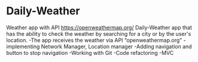 # Daily-Weather


Weather app with API https://openweathermap.org/
Daily-Weather app that has the ability to check the weather by searching for a city or by the user's location.
-The app receives the weather via API “openweathermap.org”
-implementing Network Manager, Location manager
-Adding navigation and button to stop navigation -Working with Git
-Code refactoring
-MVC
